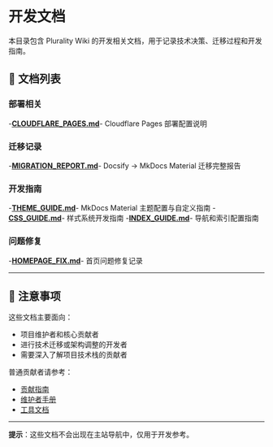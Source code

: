 # 开发文档

本目录包含 Plurality Wiki 的开发相关文档，用于记录技术决策、迁移过程和开发指南。

## 📂 文档列表

### 部署相关

-**[CLOUDFLARE_PAGES.md](CLOUDFLARE_PAGES.md)**- Cloudflare Pages 部署配置说明

### 迁移记录

-**[MIGRATION_REPORT.md](MIGRATION_REPORT.md)**- Docsify → MkDocs Material 迁移完整报告

### 开发指南

-**[THEME_GUIDE.md](THEME_GUIDE.md)**- MkDocs Material 主题配置与自定义指南
-**[CSS_GUIDE.md](CSS_GUIDE.md)**- 样式系统开发指南
-**[INDEX_GUIDE.md](INDEX_GUIDE.md)**- 导航和索引配置指南

### 问题修复

-**[HOMEPAGE_FIX.md](HOMEPAGE_FIX.md)**- 首页问题修复记录

---

## 📌 注意事项

这些文档主要面向：

- 项目维护者和核心贡献者
- 进行技术迁移或架构调整的开发者
- 需要深入了解项目技术栈的贡献者

普通贡献者请参考：

- [贡献指南](../CONTRIBUTING.md)
- [维护者手册](../ADMIN_GUIDE.md)
- [工具文档](../tools/README.md)

---

**提示**：这些文档不会出现在主站导航中，仅用于开发参考。

